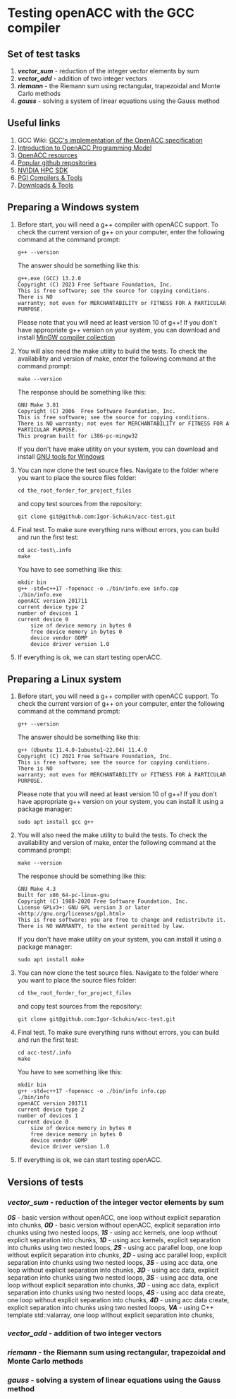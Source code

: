 # Testing openACC with the GCC compiler

## Set of test tasks

1. ***vector_sum*** - reduction of the integer vector elements by sum
1. ***vector_add*** - addition of two integer vectors
1. ***riemann*** - the Riemann sum using rectangular, trapezoidal and Monte Carlo methods
1. ***gauss*** - solving a system of linear equations using the Gauss method

## Useful links

1.  GCC Wiki: [GCC's implementation of the OpenACC specification](https://gcc.gnu.org/wiki/OpenACC)
1.  [Introduction to OpenACC Programming Model](https://ulhpc-tutorials.readthedocs.io/en/latest/gpu/openacc/basics/)
1.  [OpenACC resources](https://www.openacc.org/resources)
1.  [Popular github repositories](https://github.com/OpenACC)
1.  [NVIDIA HPC SDK](https://developer.nvidia.com/hpc-sdk)
1.  [PGI Compilers & Tools](https://www.pgroup.com/index.htm)
1.  [Downloads & Tools](https://www.openacc.org/tools)

## Preparing a Windows system

1.  Before start, you will need a g++ compiler with openACC support. To check the current version of g++ on your computer, enter the following command at the command prompt:
    ```
    g++ --version
    ```
    The answer should be something like this:
    ```
    g++.exe (GCC) 13.2.0
    Copyright (C) 2023 Free Software Foundation, Inc.
    This is free software; see the source for copying conditions.  There is NO
    warranty; not even for MERCHANTABILITY or FITNESS FOR A PARTICULAR PURPOSE.
    ```
    Please note that you will need at least version 10 of g++!
    If you don't have appropriate g++ version on your system, you can download and install [MinGW compiler collection](https://sourceforge.net/projects/gcc-win64/)

1. You will also need the make utility to build the tests. To check the availability and version of make, enter the following command at the command prompt:
    ```
    make --version
    ```
    The response should be something like this:
    ```
    GNU Make 3.81
    Copyright (C) 2006  Free Software Foundation, Inc.
    This is free software; see the source for copying conditions.
    There is NO warranty; not even for MERCHANTABILITY or FITNESS FOR A
    PARTICULAR PURPOSE.
    This program built for i386-pc-mingw32
    ```
    If you don't have make utitity on your system, you can download and install [GNU tools for Windows](https://sourceforge.net/projects/gnuwin32/)

1.  You can now clone the test source files. Navigate to the folder where you want to place the source files folder:
    ```
    cd the_root_forder_for_project_files
    ```
    and copy test sources from the repository:
    ```
    git clone git@github.com:Igor-Schukin/acc-test.git
    ```

1.  Final test. To make sure everything runs without errors, you can build and run the first test:
    ```
    cd acc-test\.info
    make
    ```
    You have to see something like this:
    ```
    mkdir bin
    g++ -std=c++17 -fopenacc -o ./bin/info.exe info.cpp
    ./bin/info.exe
    openACC version 201711
    current device type 2
    number of devices 1
    current device 0
        size of device memory in bytes 0
        free device memory in bytes 0
        device vendor GOMP
        device driver version 1.0
    ```

1.  If everything is ok, we can start testing openACC.

## Preparing a Linux system

1.  Before start, you will need a g++ compiler with openACC support. To check the current version of g++ on your computer, enter the following command at the command prompt:
    ```
    g++ --version
    ```
    The answer should be something like this:
    ```
    g++ (Ubuntu 11.4.0-1ubuntu1~22.04) 11.4.0
    Copyright (C) 2021 Free Software Foundation, Inc.
    This is free software; see the source for copying conditions.  There is NO
    warranty; not even for MERCHANTABILITY or FITNESS FOR A PARTICULAR PURPOSE.
    ```
    Please note that you will need at least version 10 of g++!
    If you don't have appropriate g++ version on your system, you can install it using a package manager:
    ```
    sudo apt install gcc g++
    ```

1. You will also need the make utility to build the tests. To check the availability and version of make, enter the following command at the command prompt:
    ```
    make --version
    ```
    The response should be something like this:
    ```
    GNU Make 4.3
    Built for x86_64-pc-linux-gnu
    Copyright (C) 1988-2020 Free Software Foundation, Inc.
    License GPLv3+: GNU GPL version 3 or later <http://gnu.org/licenses/gpl.html>
    This is free software: you are free to change and redistribute it.
    There is NO WARRANTY, to the extent permitted by law.
    ```
    If you don't have make utility on your system, you can install it using a package manager:
    ```
    sudo apt install make
    ```

1.  You can now clone the test source files. Navigate to the folder where you want to place the source files folder:
    ```
    cd the_root_forder_for_project_files
    ```
    and copy test sources from the repository:
    ```
    git clone git@github.com:Igor-Schukin/acc-test.git
    ```

1.  Final test. To make sure everything runs without errors, you can build and run the first test:
    ```
    cd acc-test/.info
    make
    ```
    You have to see something like this:
    ```
    mkdir bin
    g++ -std=c++17 -fopenacc -o ./bin/info info.cpp
    ./bin/info
    openACC version 201711
    current device type 2
    number of devices 1
    current device 0
        size of device memory in bytes 0
        free device memory in bytes 0
        device vendor GOMP
        device driver version 1.0
    ```

1.  If everything is ok, we can start testing openACC.

## Versions of tests

### ***vector_sum*** - reduction of the integer vector elements by sum

***0S*** - basic version without openACC, one loop without explicit separation into chunks,
***0D*** - basic version without openACC, explicit separation into chunks using two nested loops,
***1S*** - using acc kernels, one loop without explicit separation into chunks,
***1D*** - using acc kernels, explicit separation into chunks using two nested loops,
***2S*** - using acc parallel loop, one loop without explicit separation into chunks,
***2D*** - using acc parallel loop, explicit separation into chunks using two nested loops,
***3S*** - using acc data, one loop without explicit separation into chunks,
***3D*** - using acc data, explicit separation into chunks using two nested loops,
***3S*** - using acc data, one loop without explicit separation into chunks,
***3D*** - using acc data, explicit separation into chunks using two nested loops,
***4S*** - using acc data create, one loop without explicit separation into chunks,
***4D*** - using acc data create, explicit separation into chunks using two nested loops,
***VA*** - using C++ template std::valarray, one loop without explicit separation into chunks,

### ***vector_add*** - addition of two integer vectors
### ***riemann*** - the Riemann sum using rectangular, trapezoidal and Monte Carlo methods
### ***gauss*** - solving a system of linear equations using the Gauss method